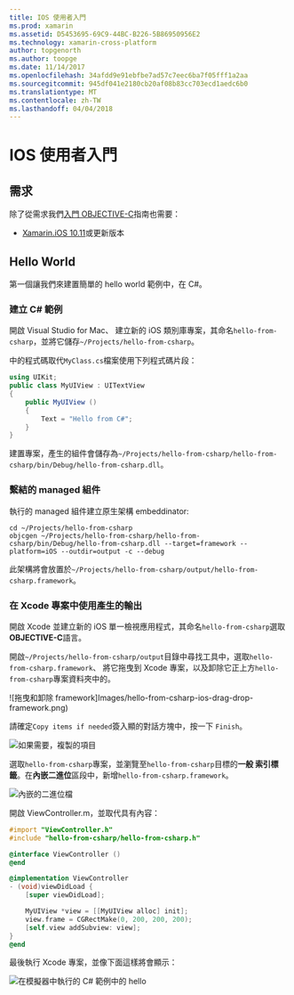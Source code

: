 ```yaml
---
title: IOS 使用者入門
ms.prod: xamarin
ms.assetid: D5453695-69C9-44BC-B226-5B86950956E2
ms.technology: xamarin-cross-platform
author: topgenorth
ms.author: toopge
ms.date: 11/14/2017
ms.openlocfilehash: 34afdd9e91ebfbe7ad57c7eec6ba7f05fff1a2aa
ms.sourcegitcommit: 945df041e2180cb20af08b83cc703ecd1aedc6b0
ms.translationtype: MT
ms.contentlocale: zh-TW
ms.lasthandoff: 04/04/2018
---
```

# <a name="getting-started-with-ios"></a>IOS 使用者入門


## <a name="requirements"></a>需求

除了從需求我們[入門 OBJECTIVE-C](~/tools/dotnet-embedding/get-started/objective-c/index.md)指南也需要：

* [Xamarin.iOS 10.11](https://www.visualstudio.com/xamarin/)或更新版本

## <a name="hello-world"></a>Hello World

第一個讓我們來建置簡單的 hello world 範例中，在 C#。

### <a name="create-c-sample"></a>建立 C# 範例

開啟 Visual Studio for Mac、 建立新的 iOS 類別庫專案，其命名`hello-from-csharp`，並將它儲存`~/Projects/hello-from-csharp`。

中的程式碼取代`MyClass.cs`檔案使用下列程式碼片段：

```csharp
using UIKit;
public class MyUIView : UITextView
{
    public MyUIView ()
    {
        Text = "Hello from C#";
    }
}
```

建置專案，產生的組件會儲存為`~/Projects/hello-from-csharp/hello-from-csharp/bin/Debug/hello-from-csharp.dll`。

### <a name="bind-the-managed-assembly"></a>繫結的 managed 組件

執行的 managed 組件建立原生架構 embeddinator:

```shell
cd ~/Projects/hello-from-csharp
objcgen ~/Projects/hello-from-csharp/hello-from-csharp/bin/Debug/hello-from-csharp.dll --target=framework --platform=iOS --outdir=output -c --debug
```

此架構將會放置於`~/Projects/hello-from-csharp/output/hello-from-csharp.framework`。

### <a name="use-the-generated-output-in-an-xcode-project"></a>在 Xcode 專案中使用產生的輸出

開啟 Xcode 並建立新的 iOS 單一檢視應用程式，其命名`hello-from-csharp`選取**OBJECTIVE-C**語言。

開啟`~/Projects/hello-from-csharp/output`目錄中尋找工具中，選取`hello-from-csharp.framework`、 將它拖曳到 Xcode 專案，以及卸除它正上方`hello-from-csharp`專案資料夾中的。

![拖曳和卸除 framework]Images/hello-from-csharp-ios-drag-drop-framework.png)

請確定`Copy items if needed`簽入顯的對話方塊中，按一下  `Finish`。

![如果需要，複製的項目](ios-images/hello-from-csharp-ios-copy-items-if-needed.png)

選取`hello-from-csharp`專案，並瀏覽至`hello-from-csharp`目標的**一般 索引標籤**。在**內嵌二進位**區段中，新增`hello-from-csharp.framework`。

![內嵌的二進位檔](ios-images/hello-from-csharp-ios-embedded-binaries.png)

開啟 ViewController.m，並取代具有內容：

```objective-c
#import "ViewController.h"
#include "hello-from-csharp/hello-from-csharp.h"

@interface ViewController ()
@end

@implementation ViewController
- (void)viewDidLoad {
    [super viewDidLoad];

    MyUIView *view = [[MyUIView alloc] init];
    view.frame = CGRectMake(0, 200, 200, 200);
    [self.view addSubview: view];
}
@end
```

最後執行 Xcode 專案，並像下面這樣將會顯示：

![在模擬器中執行的 C# 範例中的 hello](ios-images/hello-from-csharp-ios.png)
